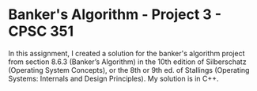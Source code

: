 # Banker's Algorithm - Project 3 - CPSC 351
In this assignment, I created a solution for the banker's algorithm project from section 8.6.3 (Banker’s Algorithm) in
the 10th edition of Silberschatz (Operating System Concepts), or the 8th or 9th ed. of Stallings (Operating Systems: Internals
and Design Principles). My solution is in C++.
